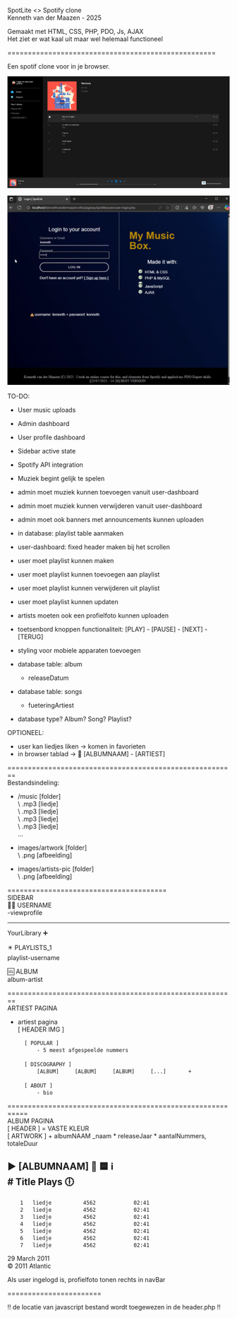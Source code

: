 SpotLite <> Spotify clone  
Kenneth van der Maazen - 2025  
  
Gemaakt met HTML, CSS, PHP, PDO, Js, AJAX  
Het ziet er wat kaal uit maar wel helemaal functioneel  
  
===================================================  
  
Een spotif clone voor in je browser.  
  
  
![Music player](./screenshot.png)  
  
![Login](./login.png)  
  
TO-DO:   
- User music uploads  
- Admin dashboard   
- User profile dashboard   
- Sidebar active state   
- Spotify API integration   
- Muziek begint gelijk te spelen   
    
- admin moet muziek kunnen toevoegen vanuit user-dashboard   
- admin moet muziek kunnen verwijderen vanuit user-dashboard   
- admin moet ook banners met announcements kunnen uploaden   
- in database: playlist table aanmaken   
<!-- - als er geen gebruiker is ingelogd moet de index doorverwijzen naar login. -->  
- user-dashboard: fixed header maken bij het scrollen   
   
- user moet playlist kunnen maken  
- user moet playlist kunnen toevoegen aan playlist  
- user moet playlist kunnen verwijderen uit playlist  
- user moet playlist kunnen updaten  
  
- artists moeten ook een profielfoto kunnen uploaden  
  
- toetsenbord knoppen functionaliteit: [PLAY] - [PAUSE] - [NEXT] - [TERUG]  
  
- styling voor mobiele apparaten toevoegen  
  
  
  
- database table: album   
    + releaseDatum  
  
- database table: songs  
    + fueteringArtiest  
  
- database type? Album? Song? Playlist?  
  
OPTIONEEL:  
- user kan liedjes liken -> komen in favorieten  
- in browser tablad -> 🚸 [ALBUMNAAM] - [ARTIEST]  
  
========================================================  
Bestandsindeling:  
- /music [folder]  
    \ .mp3 [liedje]  
    \ .mp3 [liedje]  
    \ .mp3 [liedje]  
    \ .mp3 [liedje]  
    ...  
  
- images/artwork [folder]  
    \ .png [afbeelding]  
  
- images/artists-pic [folder]  
    \ .png [afbeelding]  
  
  
=======================================  
SIDEBAR  
🙆‍♂️ USERNAME  
   -viewprofile  
  
____________________  
YourLibrary     ➕  
  
✴️ PLAYLISTS_1  
playlist-username  
  
🆒 ALBUM  
album-artist  
  
  
========================================================  
ARTIEST PAGINA  
  
- artiest pagina  
        [ HEADER IMG ]  
  
        [ POPULAR ]  
            - 5 meest afgespeelde nummers  
  
        [ DISCOGRAPHY ]  
            [ALBUM]     [ALBUM]     [ALBUM]     [...]       +  
  
        [ ABOUT ]  
            - bio  
  
  
===========================================================  
ALBUM PAGINA  
[ HEADER ] = VASTE KLEUR  
[ ARTWORK ] + albumNAAM  _naam * releaseJaar * aantalNummers, totaleDuur   
  
▶️ [ALBUMNAAM] 🔀 🟦 ℹ️  
        #   Title           Plays           🕕  
-------------------------------------------------------------------------  
        1   liedje          4562            02:41  
        2   liedje          4562            02:41  
        3   liedje          4562            02:41  
        4   liedje          4562            02:41  
        5   liedje          4562            02:41  
        6   liedje          4562            02:41  
        7   liedje          4562            02:41  
  
29 March 2011  
©️ 2011 Atlantic  
  
  
  
Als user ingelogd is, profielfoto tonen rechts in navBar  
  
=======================  
  
  
  
!! de locatie van javascript bestand wordt toegewezen in de header.php !!  
